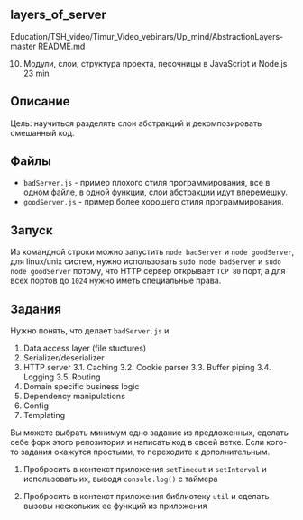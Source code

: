 ## layers_of_server

Education/TSH_video/Timur_Video_vebinars/Up_mind/AbstractionLayers-master
README.md

10. Модули, слои, структура проекта, песочницы в JavaScript и Node.js
23 min

## Описание

Цель: научиться разделять слои абстракций и декомпозировать смешанный код.

## Файлы

* `badServer.js` - пример плохого стиля программирования, все в одном файле,
в одной функции, слои абстракции идут вперемешку.
* `goodServer.js` - пример более хорошего стиля программирования.

## Запуск

Из командной строки можно запустить `node badServer` и `node goodServer`,
для linux/unix систем, нужно использовать `sudo node badServer` и
`sudo node goodServer` потому, что HTTP сервер открывает `TCP 80` порт,
а для всех портов до `1024` нужно иметь специальные права.

## Задания

Нужно понять, что делает `badServer.js` и 

1. Data access layer (file stuctures)
2. Serializer/deserializer
3. HTTP server
3.1. Caching
3.2. Cookie parser
3.3. Buffer piping
3.4. Logging
3.5. Routing
4. Domain specific business logic
5. Dependency manipulations
6. Config
7. Templating

Вы можете выбрать минимум одно задание из предложенных, сделать себе форк этого
репозитория и написать код в своей ветке. Если кого-то задания окажутся
простыми, то переходите к дополнительным.

1. Пробросить в контекст приложения `setTimeout` и `setInterval` и использовать
их, выводя `console.log()` с таймера

2. Пробросить в контекст приложения библиотеку `util` и сделать вызовы
нескольких ее функций из приложения

